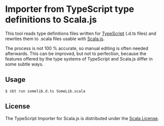 # Importer from TypeScript type definitions to Scala.js

This tool reads type definitions files written for
[TypeScript](http://www.typescriptlang.org/) (.d.ts files) and rewrites them to
.scala files usable with
[Scala.js](http://www.scala-js.org/).

The process is not 100 % accurate, so manual editing is often needed
afterwards. This can be improved, but not to perfection, because the features
offered by the type systems of TypeScript and Scala.js differ in some subtle
ways.

## Usage

    $ sbt run somelib.d.ts SomeLib.scala

## License

The TypeScript Importer for Scala.js is distributed under the
[Scala License](http://www.scala-lang.org/license.html).
